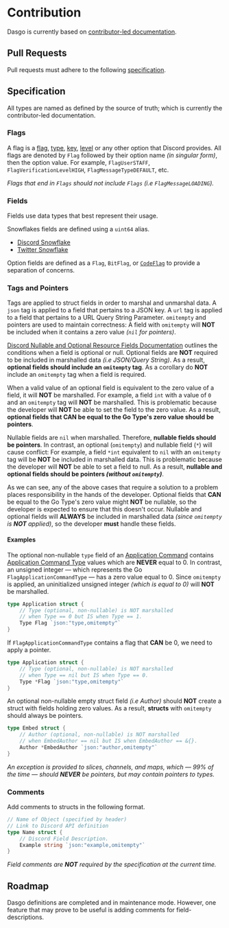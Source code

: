 # Contribution

Dasgo is currently based on [contributor-led documentation](https://github.com/discord/discord-api-docs).

## Pull Requests

Pull requests must adhere to the following [specification](#specification).

## Specification

All types are named as defined by the source of truth; which is currently the contributor-led documentation.

### Flags

A flag is a [flag](https://discord.com/developers/docs/resources/application#application-object-application-flags), [type](https://discord.com/developers/docs/resources/channel#embed-object-embed-types), [key](https://discord.com/developers/docs/resources/audit-log#audit-log-change-object-audit-log-change-key), [level](https://discord.com/developers/docs/resources/guild#guild-object-verification-level) or any other option that Discord provides. All flags are denoted by `Flag` followed by their option name _(in singular form)_, then the option value. For example, `FlagUserSTAFF`, `FlagVerificationLevelHIGH`, `FlagMessageTypeDEFAULT`, etc.

_Flags that end in `Flags` should not include `Flags` (i.e `FlagMessageLOADING`)._

### Fields

Fields use data types that best represent their usage.

Snowflakes fields are defined using a `uint64` alias.  
- [Discord Snowflake](https://discord.com/developers/docs/reference#snowflakes)  
- [Twitter Snowflake](https://developer.twitter.com/en/docs/twitter-ids)  

Option fields are defined as a `Flag`, `BitFlag`, or [`CodeFlag`](https://discord.com/developers/docs/topics/opcodes-and-status-codes) to provide a separation of concerns.

### Tags and Pointers

Tags are applied to struct fields in order to marshal and unmarshal data. A `json` tag is applied to a field that pertains to a JSON key. A `url` tag is applied to a field that pertains to a URL Query String Parameter. `omitempty` and pointers are used to maintain correctness: A field with `omitempty` will **NOT** be included when it contains a zero value _(`nil` for pointers)_.

[Discord Nullable and Optional Resource Fields Documentation](https://discord.com/developers/docs/reference#nullable-and-optional-resource-fields) outlines the conditions when a field is optional or null. Optional fields are **NOT** required to be included in marshalled data _(i.e JSON/Query String)_. As a result, **optional fields should include an `omitempty` tag**. As a corollary do **NOT** include an `omitempty` tag when a field is required.

When a valid value of an optional field is equivalent to the zero value of a field, it will **NOT** be marshalled. For example, a field `int` with a value of `0` and an `omitempty` tag will **NOT** be marshalled. This is problematic because the developer will **NOT** be able to set the field to the zero value. As a result, **optional fields that CAN be equal to the Go Type's zero value should be pointers**.

Nullable fields are `nil` when marshalled. Therefore, **nullable fields should be pointers**. In contrast, an optional (`omitempty`) and nullable field (`*`) will cause conflict: For example, a field `*int` equivalent to `nil` with an `omitempty` tag will be **NOT** be included in marshalled data. This is problematic because the developer will **NOT** be able to set a field to null. As a result, **nullable and optional fields should be pointers _(without `omitempty`)_**.

As we can see, any of the above cases that require a solution to a problem places responsibility in the hands of the developer. Optional fields that **CAN** be equal to the Go Type's zero value might **NOT** be nullable, so the developer is expected to ensure that this doesn't occur. Nullable and optional fields will **ALWAYS** be included in marshalled data _(since `omitempty` is **NOT** applied)_, so the developer **must** handle these fields.

#### Examples

The optional non-nullable `type` field of an [Application Command](https://discord.com/developers/docs/interactions/application-commands#application-command-object-application-command-types) contains [Application Command Type](https://discord.com/developers/docs/interactions/application-commands#application-command-object-application-command-types) values which are **NEVER** equal to 0. In contrast, an unsigned integer — which represents the Go `FlagApplicationCommandType` — has a zero value equal to 0. Since `omitempty` is applied, an uninitialized unsigned integer _(which is equal to 0)_ will **NOT** be marshalled.

```go
type Application struct {
	// Type (optional, non-nullable) is NOT marshalled
	// when Type == 0 but IS when Type == 1.
	Type Flag `json:"type,omitempty"`
}
```

If `FlagApplicationCommandType` contains a flag that **CAN** be 0, we need to apply a pointer.

```go
type Application struct {
	// Type (optional, non-nullable) is NOT marshalled
	// when Type == nil but IS when Type == 0.
	Type *Flag `json:"type,omitempty"`
}
```

An optional non-nullable empty struct field _(i.e Author)_ should **NOT** create a struct with fields holding zero values. As a result, **structs** with `omitempty` should always be pointers.

```go
type Embed struct {
	// Author (optional, non-nullable) is NOT marshalled
	// when EmbedAuthor == nil but IS when EmbedAuthor == &{}.
	Author *EmbedAuthor `json:"author,omitempty"`
}
```

_An exception is provided to slices, channels, and maps, which — 99% of the time — should **NEVER** be pointers, but may contain pointers to types._

### Comments

Add comments to structs in the following format.
```go
// Name of Object (specified by header)
// Link to Discord API definition
type Name struct {
    // Discord Field Description.
    Example string `json:"example,omitempty"`
}
```

_Field comments are **NOT** required by the specification at the current time._

## Roadmap

Dasgo definitions are completed and in maintenance mode. However, one feature that may prove to be useful is adding comments for field-descriptions.